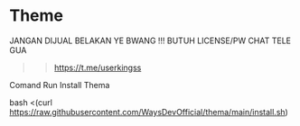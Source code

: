 # Theme
JANGAN DIJUAL BELAKAN YE BWANG !!!
BUTUH LICENSE/PW CHAT TELE GUA
>> https://t.me/userkingss

Comand Run Install Thema

bash <(curl https://raw.githubusercontent.com/WaysDevOfficial/thema/main/install.sh)
